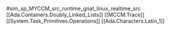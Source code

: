 #sim_sp_MYCCM_src_runtime_gnat_linux_realtime_src
[[Ada.Containers.Doubly_Linked_Lists]]
[[MCCM.Trace]]
[[System.Task_Primitives.Operations]]
[[Ada.Characters.Latin_1]]
